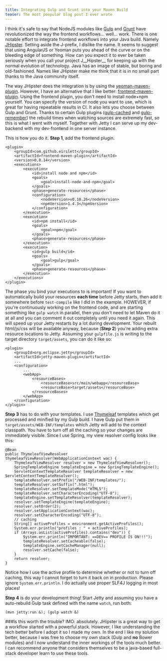 ```yaml
---
title: Integrating Gulp and Grunt into your Maven Build
teaser: The most poopular blog post I ever wrote
---
```

I think it's safe to say that NodeJS modules like [Gulp](http://gulpjs.com) and [Grunt](http://gruntjs.com/) have revolutionized the way the frontend workflows... well... work. There is one notable effort to integrate frontend workflows into your Java build. Namely [JHipster](http://jhipster.github.io/). Setting aside the J-prefix, I dislike the name. It seems to suggest that using AngularJS or Yeoman puts you ahead of the curve or on the bleeding edge of something. How can you expect it to ever be taken seriously when you call your project J__Hipster__ for keeping up with the normal evolution of technology. Java has an image of stable, but boring and old-fashioned. Names like JHipster make me think that it is in no small part thanks to the Java community itself.

The way JHipster does the integration is by using the [yeoman-maven-plugin](https://github.com/trecloux/yeoman-maven-plugin). However, I have an alternative that I like better: [frontend-maven-plugin](https://github.com/eirslett/frontend-maven-plugin). Using the frontend plugin, you don't need to install node+npm yourself. You can specify the version of node you want to use, which is great for having repeatable results in CI. It also lets you choose between Gulp and Grunt. Thanks to certain Gulp plugins ([gulp-cached](https://www.npmjs.org/package/gulp-cached) and [gulp-remember](https://www.npmjs.org/package/gulp-remember)) the rebuild times when watching sources are extremely fast, so this is what I went with myself. Together with Jetty I can serve up my dev-backend with my dev-frontend in one server instance. 

This is how you do it. **Step 1**, add the frontend plugin.

	<plugin>
		<groupId>com.github.eirslett</groupId>
		<artifactId>frontend-maven-plugin</artifactId>
		<version>0.0.14</version>
		<executions>
			<execution>
				<id>install node and npm</id>
				<goals>
					<goal>install-node-and-npm</goal>
				</goals>
				<phase>generate-resources</phase>
				<configuration>
					<nodeVersion>v0.10.26</nodeVersion>
					<npmVersion>1.4.3</npmVersion>
				</configuration>
			</execution>
			<execution>
				<id>npm install</id>
				<goals>
					<goal>npm</goal>
				</goals>
				<phase>generate-resources</phase>
			</execution>
			<execution>
				<id>gulp build</id>
				<goals>
					<goal>gulp</goal>
				</goals>
				<phase>generate-resources</phase>
			</execution>
		</executions>
	</plugin>

The phase you bind your executions to is important! If you want to automatically build your resources __each time__ before Jetty starts, then add it somewhere before `test-compile` like I did in the example. HOWEVER, if you're continuously working on the frontend code, and are starting something like `gulp watch` in parallel, then you don't need to let Maven do it at all and you can comment it out completely until you need it again. This will speed up your Jetty restarts by a lot during development. Your rebuilt html/js/css will be available anyway, because (**Step 2**) you're adding extra resource locations to Jetty. Assuming your `gulpfile.js` is writing to the target directory `target/assets`, you can do it like so:

	<plugin>
		<groupId>org.eclipse.jetty</groupId>
		<artifactId>jetty-maven-plugin</artifactId>
		...
		<configuration>
			...
			<webApp>
				<resourceBases>
					<resourceBase>src/main/webapp</resourceBase>
					<resourceBase>target/assets</resourceBase>
				</resourceBases>
			</webApp>
		</configuration>
	</plugin>

**Step 3** has to do with your templates. I use [Thymeleaf](http://www.thymeleaf.org/) templates which get processed and minified by my Gulp build. I have Gulp put them in `target/assets/WEB-INF/templates` which Jetty will add to the context classpath. You have to turn off all the caching so your changes are immediately visible. Since I use Spring, my view resolver config looks like this:

	@Bean
	public ThymeleafViewResolver thymeleafViewResolver(WebApplicationContext wac) {
		ThymeleafViewResolver resolver = new ThymeleafViewResolver();
		SpringTemplateEngine templateEngine = new SpringTemplateEngine();
		ServletContextTemplateResolver templateResolver = new ServletContextTemplateResolver();
		templateResolver.setPrefix("/WEB-INF/templates/");
		templateResolver.setSuffix(".html");
		templateResolver.setTemplateMode("HTML5");
		templateResolver.setCharacterEncoding("UTF-8");
		templateEngine.setTemplateResolver(templateResolver);
		resolver.setTemplateEngine(templateEngine);
		resolver.setOrder(2);
		resolver.setApplicationContext(wac);
		resolver.setCharacterEncoding("UTF-8");
		// caching
		String[] activeProfiles = environment.getActiveProfiles();
		System.err.println("profiles : " + activeProfiles);
		if (Arrays.asList(activeProfiles).contains("dev")) {
			System.err.println("IMPORTANT: ==DEV== PROFILE IS ON!!!");
			templateResolver.setCacheable(false);
			templateEngine.setCacheManager(null);
			resolver.setCache(false);
		}
		return resolver;
	}

Notice how I use the active profile to determine whether or not to turn off caching, this way I cannot forget to turn it back on in production. Please ignore `System.err.println`. I do actually use proper SLF4J logging in most places!

**Step 4** is do your development thing! Start Jetty and assuming you have a auto-rebuild Gulp task defined with the name `watch`, run both:

	(mvn jetty:run &); (gulp watch &)

###Is this worth the trouble?
IMO: absolutely. JHipster is a great way to get a workflow started with a powerful stack. However, I like understanding the tech better before I adopt it so I made my own. In the end I like my solution better, because I was free to choose my own stack (Gulp and **no** Bower modules) and I now understand the inner workings of the tools much better. I can recommend anyone that considers themselves to be a java-based full-stack developer learn to use these tools.
